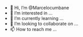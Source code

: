 - 👋 Hi, I’m @Marcelocumbane
- 👀 I’m interested in ...
- 🌱 I’m currently learning ...
- 💞️ I’m looking to collaborate on ...
- 📫 How to reach me ...

<!---
Marcelocumbane/Marcelocumbane is a ✨ special ✨ repository because its `README.md` (this file) appears on your GitHub profile.
You can click the Preview link to take a look at your changes.
--->
